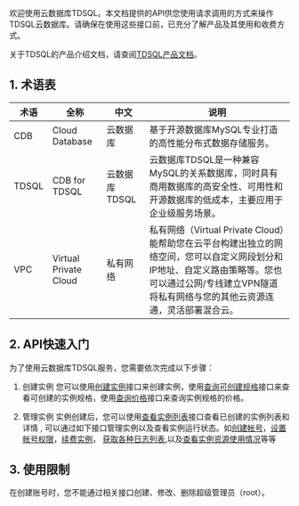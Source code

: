 欢迎使用云数据库TDSQL。本文档提供的API供您使用请求调用的方式来操作 TDSQL云数据库。请确保在使用这些接口前，已充分了解产品及其使用和收费方式。

关于TDSQL的产品介绍文档，请查阅[TDSQL产品文档](http://tcecqpoc.fsphere.cn/doc/product/237)。
## 1. 术语表
| 术语 | 全称  | 中文 | 说明 |
|---------|---------|---------|---------|
| CDB  | Cloud Database | 云数据库 | 基于开源数据库MySQL专业打造的高性能分布式数据存储服务。|
| TDSQL|CDB for TDSQL | 云数据库TDSQL | 云数据库TDSQL是一种兼容MySQL的关系数据库，同时具有商用数据库的高安全性、可用性和开源数据库的低成本，主要应用于企业级服务场景。|
| VPC	 | Virtual Private Cloud	| 私有网络	| 私有网络（Virtual Private Cloud）能帮助您在云平台构建出独立的网络空间，您可以自定义网段划分和IP地址、自定义路由策略等。您也可以通过公网/专线建立VPN隧道将私有网络与您的其他云资源连通，灵活部署混合云。|

## 2. API快速入门
为了使用云数据库TDSQL服务，您需要依次完成以下步骤：

1. 创建实例
您可以使用[创建实例](/doc/api/309/5539)接口来创建实例，使用[查询可创建规格](/doc/api/309/5537)接口来查看可创建的实例规格，使用[查询价格](/doc/api/309/5538)接口来查询实例规格的价格。

2. 管理实例 
实例创建后，您可以使用[查看实例列表](/doc/api/309/5447)接口查看已创建的实例列表和详情 , 可以通过如下接口管理实例以及查看实例运行状态。如[创建帐号](/doc/api/309/5394)，[设置帐号权限](/doc/api/309/5397)，[续费实例](/doc/api/309/5541)，
[获取各种日志列表](/doc/api/309/5402),以及[查看实例资源使用情况](/doc/api/309/5408)等等

## 3. 使用限制
在创建账号时，您不能通过相关接口创建、修改、删除超级管理员（root）。